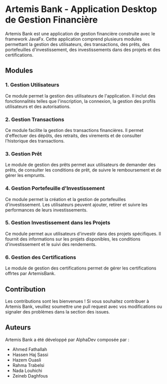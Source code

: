 # Artemis Bank - Application Desktop de Gestion Financière


Artemis Bank est une application de gestion financière construite avec le framework JavaFx. Cette application comprend plusieurs modules permettant la gestion des utilisateurs, des transactions, des prêts, des portefeuilles d'investissement, des investissements dans des projets et des certifications.

## Modules

### 1. Gestion Utilisateurs
Ce module permet la gestion des utilisateurs de l'application. Il inclut des fonctionnalités telles que l'inscription, la connexion, la gestion des profils utilisateurs et des autorisations.

### 2. Gestion Transactions
Ce module facilite la gestion des transactions financières. Il permet d'effectuer des dépôts, des retraits, des virements et de consulter l'historique des transactions.

### 3. Gestion Prêt
Le module de gestion des prêts permet aux utilisateurs de demander des prêts, de consulter les conditions de prêt, de suivre le remboursement et de gérer les emprunts.

### 4. Gestion Portefeuille d'Investissement
Ce module permet la création et la gestion de portefeuilles d'investissement. Les utilisateurs peuvent ajouter, retirer et suivre les performances de leurs investissements.

### 5. Gestion Investissement dans les Projets
Ce module permet aux utilisateurs d'investir dans des projets spécifiques. Il fournit des informations sur les projets disponibles, les conditions d'investissement et le suivi des rendements.

### 6. Gestion des Certifications
Le module de gestion des certifications permet de gérer les certifications offrtes par ArtemisBank.

## Contribution

Les contributions sont les bienvenues ! Si vous souhaitez contribuer à Artemis Bank, veuillez soumettre une pull request avec vos modifications ou signaler des problèmes dans la section des issues.

## Auteurs

Artemis Bank a été développé par AlphaDev composée par :
- Ahmed Fathallah
- Hassen Haj Sassi
- Hazem Ouasli
- Rahma Trabelsi
- Nada Louhichi
- Zeineb Daghfous


